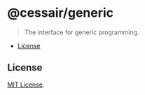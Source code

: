 # @cessair/generic

> The interface for generic programming.

- [License](#license)

## License

[MIT License](https://github.com/cessair/cessair/blob/develop/LICENSE).
